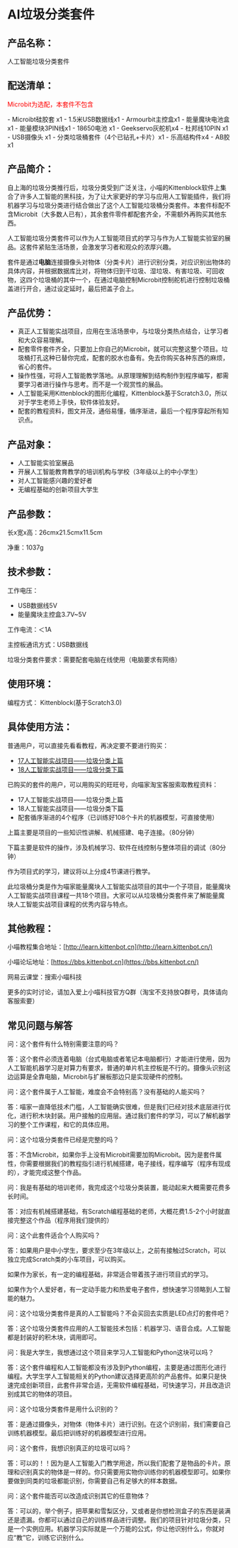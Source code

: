 # AI垃圾分类套件



## 产品名称：

人工智能垃圾分类套件



## 配送清单：

<p style= "color:red";>Microbit为选配，本套件不包含</p>
- Microibt硅胶套 x1
- 1.5米USB数据线x1
- Armourbit主控盒x1
- 能量魔块电池盒x1
- 能量模块3PIN线x1
- 18650电池 x1
- Geekservo灰舵机x4
- 杜邦线10PIN x1
- USB摄像头 x1
- 分类垃圾桶套件（4个已钻孔+卡片）x1
- 乐高结构件x4
- AB胶x1



## 产品简介：

自上海的垃圾分类推行后，垃圾分类受到广泛关注，小喵的Kittenblock软件上集合了许多人工智能的黑科技，为了让大家更好的学习与应用人工智能插件，我们将机器学习与垃圾分类进行结合做出了这个人工智能垃圾桶分类套件。本套件标配不含Microbit（大多数人已有），其余套件零件都配套齐全，不需额外再购买其他东西。

人工智能垃圾分类套件可以作为人工智能项目式的学习与作为人工智能实验室的展品。这套件紧贴生活场景，会激发学习者和观众的浓厚兴趣。

套件是通过**电脑**连接摄像头对物体（分类卡片）进行识别分类，对应识别出物体的具体内容，并根据数据库比对，将物体归到干垃圾、湿垃圾、有害垃圾、可回收物，这四个垃圾桶的其中一个，在通过电脑控制Microbit控制舵机进行控制垃圾桶盖进行开合，通过设定延时，最后把盖子合上。



## 产品优势：

- 真正人工智能实战项目，应用在生活场景中，与垃圾分类热点结合，让学习者和大众容易理解。
- 配套零件套件齐全，只要加上你自己的Microbit，就可以完整这整个项目。垃圾桶打孔这种已替你完成，配套的胶水也备有。免去你购买各种东西的麻烦，省心的套件。
- 操作性强，可将人工智能教学落地。从原理理解到结构制作到程序编写，都需要学习者进行操作与思考。而不是一个观赏性的展品。
- 人工智能采用Kittenblock的图形化编程，Kittenblock基于Scratch3.0，所以对于学生老师上手快，软件体验友好。
- 配套的教程资料，图文并茂，通俗易懂，循序渐进，最后一个程序穿起所有知识点。



## 产品对象：

- 人工智能实验室展品
- 开展人工智能教育教学的培训机构与学校（3年级以上的中小学生）
- 对人工智能感兴趣的爱好者
- 无编程基础的创新项目大学生



## 产品参数：

长x宽x高：26cmx21.5cmx11.5cm

净重：1037g



## 技术参数：

工作电压：

- USB数据线5V
- 能量魔块主控盒3.7V~5V

工作电流：＜1A

主控板通讯方式：USB数据线

垃圾分类套件要求：需要配套电脑在线使用（电脑要求有网络）



## 使用环境：

编程方式： Kittenblock(基于Scratch3.0)



## 具体使用方法：

普通用户，可以直接先看看教程，再决定要不要进行购买：

- [17人工智能实战项目——垃圾分类上篇](http://learn.kittenbot.cn/zh_CN/latest/AI_project/17%E8%83%BD%E9%87%8F%E9%AD%94%E5%9D%97%E4%BA%BA%E5%B7%A5%E6%99%BA%E8%83%BD%E5%9E%83%E5%9C%BE%E5%88%86%E7%B1%BB%E4%B8%8A.html)
- [18人工智能实战项目——垃圾分类下篇](http://learn.kittenbot.cn/zh_CN/latest/AI_project/18%E8%83%BD%E9%87%8F%E9%AD%94%E5%9D%97%E4%BA%BA%E5%B7%A5%E6%99%BA%E8%83%BD%E5%9E%83%E5%9C%BE%E5%88%86%E7%B1%BB%E4%B8%8B.html)



已购买的套件的用户，可以用购买的旺旺号，向喵家淘宝客服索取教程资料：

- 17人工智能实战项目——垃圾分类上篇
- 18人工智能实战项目——垃圾分类下篇
- 配套循序渐进的4个程序（已训练好108个卡片的机器模型，可直接使用）



上篇主要是项目的一些知识性讲解、机械搭建、电子连接。（80分钟）

下篇主要是软件的操作，涉及机械学习、软件在线控制与整体项目的调试（80分钟）

作为项目式的学习，建议将以上分成4节课进行教学。



此垃圾桶分类是作为喵家能量魔块人工智能实战项目的其中一个子项目，能量魔块人工智能实战项目课程一共18个项目。大家可以从垃圾桶分类套件来了解能量魔块人工智能实战项目课程的优秀内容与特点。



## 其他教程：

小喵教程集合地址：[http://learn.kittenbot.cn](http://learn.kittenbot.cn/)

小喵论坛地址：[https://bbs.kittenbot.cn](https://bbs.kittenbot.cn/)

网易云课堂：搜索小喵科技

更多的实时讨论，请加入爱上小喵科技官方Q群（淘宝不支持放Q群号，具体请向客服索要）



## 常见问题与解答

问：这个套件有什么特别需要注意的吗？

答：这个套件必须连着电脑（台式电脑或者笔记本电脑都行）才能进行使用，因为人工智能机器学习是对算力有要求，普通的单片机主控板是不行的。摄像头识别这边运算是全靠电脑，Microbit与扩展板那边只是实现硬件的控制。



问：这个套件属于人工智能，难度会不会特别高？没有基础的人能买吗？

答：喵家一直降低技术门槛，人工智能确实很难，但是我们已经对技术底层进行优化，进行积木块封装。用户接触的应用层。通过我们套件的学习，可以了解机器学习的整个工作课程，和它的具体应用。



问：这个垃圾分类套件已经是完整的吗？

答：不含Microbit，如果你手上没有Microbit需要加购Microbit。因为是套件属性，你需要根据我们的教程指引进行机械搭建，电子接线，程序编写（程序有现成的），才能完成这整个作品。



问：我是有基础的培训老师，我完成这个垃圾分类装置，能动起来大概需要花费多长时间。

答：对应有机械搭建基础，有Scratch编程基础的老师，大概花费1.5-2个小时就直接完整这个作品（程序用我们提供的）



问：这个此套件适合个人购买吗？

答：如果用户是中小学生，要求至少在3年级以上，之前有接触过Scratch，可以独立完成Scratch类的小车项目，可以购买。

如果作为家长，有一定的编程基础，非常适合带着孩子进行项目式的学习。

如果作为个人爱好者，有一定动手能力和热爱电子套件，想快速学习领略到人工智能的魅力。



问：这个垃圾分类套件是真的人工智能吗？不会买回去实质是LED点灯的套件吧？

答：这个垃圾分类套件应用的人工智能技术包括：机器学习、语音合成。人工智能都是封装好的积木块，调用即可。



问：我是大学生，我想通过这个项目来学习人工智能和Python这块可以吗？

答：这个套件编程和人工智能都没有涉及到Python编程，主要是通过图形化进行编程。大学生学人工智能相关的Python建议选择更高阶的产品套件。如果只是快速完成创新项目，此套件非常合适，无需软件编程基础，可快速学习，并且改造识别成其它的物体的项目。



问：这个垃圾分类套件是用什么识别的？

答：是通过摄像头，对物体（物体卡片）进行识别。在这个识别前，我们需要自己训练机器模型。最后把训练好的机器模型进行应用。



问：这个套件，我想识别真正的垃圾可以吗？

答：可以的！！因为是人工智能入门教学用途，所以我们配套了是物品的卡片。原理和识别真实的物体是一样的。你只需要用实物你训练你的机器模型即可。如果你要做到同类的垃圾都能识别，你需要自己有足够大的样本数据。



问：这个套件能否可以改造成识别其它的任意物体？

答：可以的，举个例子，把苹果和雪梨区分，又或者是你想检测盒子的东西是装满还是遗漏。你都可以通过自己的训练样品进行调整。我们的项目针对垃圾分类，只是一个实例应用。机器学习实际就是一个万能的公式，你让他识别什么，你就对应“教”它，训练它识别什么。